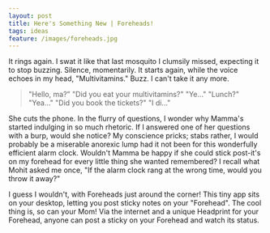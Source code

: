 ```yaml
--- 
layout: post
title: Here's Something New | Foreheads!
tags: ideas 
feature: /images/foreheads.jpg
---
```


It rings again. I swat it like that last mosquito I clumsily missed, expecting it to stop
buzzing. Silence, momentarily. It starts again, while the voice echoes in my head,
"Multivitamins." Buzz. I can't take it any more.

> "Hello, ma?"
"Did you eat your multivitamins?"
"Ye..."
"Lunch?"
"Yea..."
"Did you book the tickets?"
"I di..."

She cuts the phone. In the flurry of questions, I wonder why Mamma's started indulging in so
much rhetoric. If I answered one of her questions with a burp, would she notice? My conscience
pricks; stabs rather, I would probably be a miserable anorexic lump had it not been for this
wonderfully efficient alarm clock. Wouldn't Mamma be happy if she could stick post-it's on my
forehead for every little thing she wanted remembered? I recall what Mohit asked me once,
"If the alarm clock rang at the wrong time, would you throw it away?"

I guess I wouldn't, with Foreheads just around the corner! This tiny app sits on your desktop,
letting you post sticky notes on your "Forehead". The cool thing is, so can your Mom! Via the
internet and a unique Headprint for your Forehead, anyone can post a sticky on your Forehead
and watch its status.
